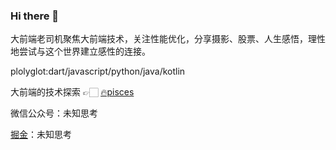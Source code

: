 ### Hi there 👋

大前端老司机聚焦大前端技术，关注性能优化，分享摄影、股票、人生感悟，理性地尝试与这个世界建立感性的连接。

plolyglot:dart/javascript/python/java/kotlin

大前端的技术探索 👉🏻 [🔥pisces](https://big-frontend.github.io/pisces/)

微信公众号：未知思考

[掘金](https://juejin.cn/user/641770520320232/posts)：未知思考

<!-- ![qrcode_for_gh_7ee5cf10b1bf_258](https://user-images.githubusercontent.com/13391139/196044770-c8e2a2f2-0be5-4571-b4d9-9faba5033503.jpeg) -->

